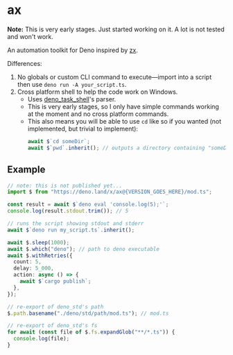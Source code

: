 # ax

**Note:** This is very early stages. Just started working on it. A lot is not tested and won't work.

An automation toolkit for Deno inspired by [zx](https://github.com/google/zx).

Differences:

1. No globals or custom CLI command to execute—import into a script then use `deno run -A your_script.ts`.
1. Cross platform shell to help the code work on Windows.
   - Uses [deno_task_shell](https://github.com/denoland/deno_task_shell)'s parser.
   - This is very early stages, so I only have simple commands working at the moment and no cross platform commands.
   - This also means you will be able to use `cd` like so if you wanted (not implemented, but trivial to implement):
     ```ts
     await $`cd someDir`;
     await $`pwd`.inherit(); // outputs a directory containing "someDir"
     ```

## Example

```ts
// note: this is not published yet...
import $ from "https://deno.land/x/ax@{VERSION_GOES_HERE}/mod.ts";

const result = await $`deno eval 'console.log(5);'`;
console.log(result.stdout.trim()); // 5

// runs the script showing stdout and stderr
await $`deno run my_script.ts`.inherit();

await $.sleep(1000);
await $.which("deno"); // path to deno executable
await $.withRetries({
  count: 5,
  delay: 5_000,
  action: async () => {
    await $`cargo publish`;
  },
});

// re-export of deno_std's path
$.path.basename("./deno/std/path/mod.ts"); // mod.ts

// re-export of deno_std's fs
for await (const file of $.fs.expandGlob("**/*.ts")) {
  console.log(file);
}
```
